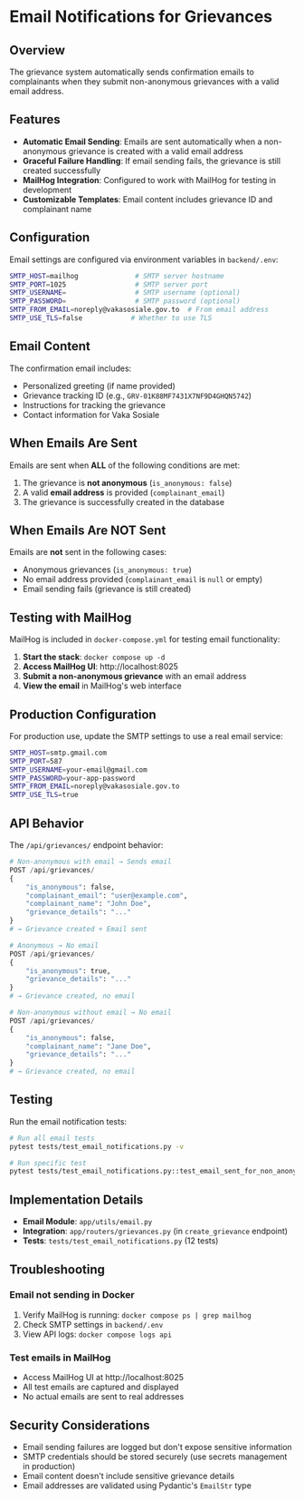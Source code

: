 # Email Notifications for Grievances

## Overview

The grievance system automatically sends confirmation emails to complainants when they submit non-anonymous grievances with a valid email address.

## Features

- **Automatic Email Sending**: Emails are sent automatically when a non-anonymous grievance is created with a valid email address
- **Graceful Failure Handling**: If email sending fails, the grievance is still created successfully
- **MailHog Integration**: Configured to work with MailHog for testing in development
- **Customizable Templates**: Email content includes grievance ID and complainant name

## Configuration

Email settings are configured via environment variables in `backend/.env`:

```bash
SMTP_HOST=mailhog              # SMTP server hostname
SMTP_PORT=1025                 # SMTP server port
SMTP_USERNAME=                 # SMTP username (optional)
SMTP_PASSWORD=                 # SMTP password (optional)
SMTP_FROM_EMAIL=noreply@vakasosiale.gov.to  # From email address
SMTP_USE_TLS=false            # Whether to use TLS
```

## Email Content

The confirmation email includes:

- Personalized greeting (if name provided)
- Grievance tracking ID (e.g., `GRV-01K88MF7431X7NF9D4GHQN5742`)
- Instructions for tracking the grievance
- Contact information for Vaka Sosiale

## When Emails Are Sent

Emails are sent when **ALL** of the following conditions are met:

1. The grievance is **not anonymous** (`is_anonymous: false`)
2. A valid **email address** is provided (`complainant_email`)
3. The grievance is successfully created in the database

## When Emails Are NOT Sent

Emails are **not** sent in the following cases:

- Anonymous grievances (`is_anonymous: true`)
- No email address provided (`complainant_email` is `null` or empty)
- Email sending fails (grievance is still created)

## Testing with MailHog

MailHog is included in `docker-compose.yml` for testing email functionality:

1. **Start the stack**: `docker compose up -d`
2. **Access MailHog UI**: http://localhost:8025
3. **Submit a non-anonymous grievance** with an email address
4. **View the email** in MailHog's web interface

## Production Configuration

For production use, update the SMTP settings to use a real email service:

```bash
SMTP_HOST=smtp.gmail.com
SMTP_PORT=587
SMTP_USERNAME=your-email@gmail.com
SMTP_PASSWORD=your-app-password
SMTP_FROM_EMAIL=noreply@vakasosiale.gov.to
SMTP_USE_TLS=true
```

## API Behavior

The `/api/grievances/` endpoint behavior:

```python
# Non-anonymous with email → Sends email
POST /api/grievances/
{
    "is_anonymous": false,
    "complainant_email": "user@example.com",
    "complainant_name": "John Doe",
    "grievance_details": "..."
}
# → Grievance created + Email sent

# Anonymous → No email
POST /api/grievances/
{
    "is_anonymous": true,
    "grievance_details": "..."
}
# → Grievance created, no email

# Non-anonymous without email → No email
POST /api/grievances/
{
    "is_anonymous": false,
    "complainant_name": "Jane Doe",
    "grievance_details": "..."
}
# → Grievance created, no email
```

## Testing

Run the email notification tests:

```bash
# Run all email tests
pytest tests/test_email_notifications.py -v

# Run specific test
pytest tests/test_email_notifications.py::test_email_sent_for_non_anonymous_grievance -v
```

## Implementation Details

- **Email Module**: `app/utils/email.py`
- **Integration**: `app/routers/grievances.py` (in `create_grievance` endpoint)
- **Tests**: `tests/test_email_notifications.py` (12 tests)

## Troubleshooting

### Email not sending in Docker

1. Verify MailHog is running: `docker compose ps | grep mailhog`
2. Check SMTP settings in `backend/.env`
3. View API logs: `docker compose logs api`

### Test emails in MailHog

- Access MailHog UI at http://localhost:8025
- All test emails are captured and displayed
- No actual emails are sent to real addresses

## Security Considerations

- Email sending failures are logged but don't expose sensitive information
- SMTP credentials should be stored securely (use secrets management in production)
- Email content doesn't include sensitive grievance details
- Email addresses are validated using Pydantic's `EmailStr` type
